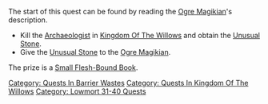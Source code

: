The start of this quest can be found by reading the [Ogre
Magikian](Ogre_Magikian "wikilink")'s description.

-   Kill the [Archaeologist](Archaeologist "wikilink") in [Kingdom Of
    The Willows](:Category:Kingdom_Of_The_Willows "wikilink") and obtain
    the [Unusual Stone](Unusual_Stone "wikilink").
-   Give the [Unusual Stone](Unusual_Stone "wikilink") to the [Ogre
    Magikian](Ogre_Magikian "wikilink").

The prize is a [Small Flesh-Bound
Book](Small_Flesh-Bound_Book "wikilink").

[Category: Quests In Barrier
Wastes](Category:_Quests_In_Barrier_Wastes "wikilink") [Category: Quests
In Kingdom Of The
Willows](Category:_Quests_In_Kingdom_Of_The_Willows "wikilink")
[Category: Lowmort 31-40
Quests](Category:_Lowmort_31-40_Quests "wikilink")

